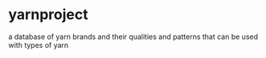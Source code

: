 # yarnproject
a database of yarn brands and their qualities and patterns that can be used with types of yarn
